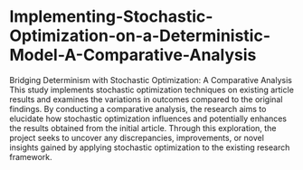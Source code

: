 # Implementing-Stochastic-Optimization-on-a-Deterministic-Model-A-Comparative-Analysis
Bridging Determinism with Stochastic Optimization: A Comparative Analysis
This study implements stochastic optimization techniques on existing article results and examines the variations in outcomes compared to the original findings. By conducting a comparative analysis, the research aims to elucidate how stochastic optimization influences and potentially enhances the results obtained from the initial article. Through this exploration, the project seeks to uncover any discrepancies, improvements, or novel insights gained by applying stochastic optimization to the existing research framework.
